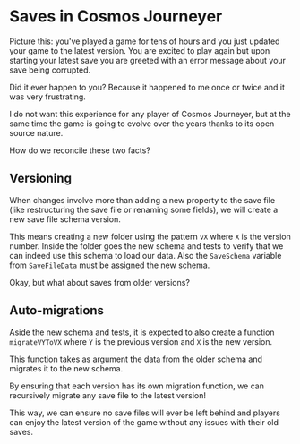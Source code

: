 # Saves in Cosmos Journeyer

Picture this: you've played a game for tens of hours and you just updated your game to the latest version. You are excited to play again but upon starting your latest save you are greeted with an error message about your save being corrupted.

Did it ever happen to you? Because it happened to me once or twice and it was very frustrating.

I do not want this experience for any player of Cosmos Journeyer, but at the same time the game is going to evolve over the years thanks to its open source nature.

How do we reconcile these two facts?

## Versioning

When changes involve more than adding a new property to the save file (like restructuring the save file or renaming some fields), we will create a new save file schema version.

This means creating a new folder using the pattern `vX` where `X` is the version number. Inside the folder goes the new schema and tests to verify that we can indeed use this schema to load our data. Also the `SaveSchema` variable from `SaveFileData` must be assigned the new schema.

Okay, but what about saves from older versions?

## Auto-migrations

Aside the new schema and tests, it is expected to also create a function `migrateVYToVX` where `Y` is the previous version and `X` is the new version.

This function takes as argument the data from the older schema and migrates it to the new schema.

By ensuring that each version has its own migration function, we can recursively migrate any save file to the latest version!

This way, we can ensure no save files will ever be left behind and players can enjoy the latest version of the game without any issues with their old saves.

